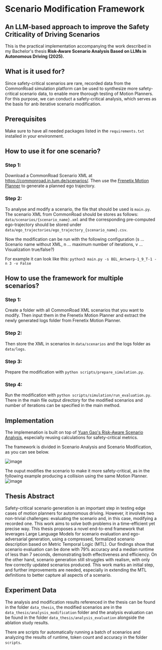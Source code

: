 # Scenario Modification Framework

## An LLM-based approach to improve the Safety Criticality of Driving Scenarios

This is the practical implementation accompanying the work described in my Bachelor's thesis **Risk-Aware Scenario Analysis Based on LLMs
in Autonomous Driving (2025).** 

## What is it used for?

Since safety-critical scenarios are rare, recorded data from the CommonRoad simulation platform can be used to synthesize more safety-critical scenario data, to enable more thorough testing of Motion Planners. For this purpose, we can conduct a safety-critical analysis, which serves as the basis for anb iterative scenario modification.

## Prerequisites

Make sure to have all needed packages listed in the `requirements.txt` installed in your environment.

## How to use it for one scenario?
### Step 1:
Download a CommonRoad Scenario XML at https://commonroad.in.tum.de/scenarios/.
Then use the [Frenetix Motion Planner](https://github.com/TUM-AVS/Frenetix-Motion-Planner) to generate a planned ego trajectory.

### Step 2:
To analyse and modify a scenario, the file that should be used is `main.py`. The scenario XML from CommonRoad should be stores as follows: `data/scenarios/{scenario_name}.xml` and the corresponding pre-computed ego-trajectory should be stored under `data/ego_trajectories/ego_trajectory_{scenario_name}.csv`.

Now the modification can be run with the following configuration (s ... Scenario name without XML, n ... maximum number of iterations, v ... Visualization true/false?)

For example it can look like this:
`python3 main.py -s BEL_Antwerp-1_9_T-1 -n 3 -v False`

## How to use the framework for multiple scenarios?
### Step 1:
Create a folder with all CommonRoad XML scenarios that you want to modify. Then input them in the Frenetix Motion Planner and extract the newly generated logs folder from Frenetix Motion Planner. 

### Step 2:
Then store the XML in scenarios in `data/scenarios` and the logs folder as `data/logs`.

### Step 3:
Prepare the modification with `python scripts/prepare_simulation.py`.

### Step 4:
Run the modification with `python scripts/simulation/run_evaluation.py`. There in the main file output directory for the modified scenarios and number of iterations can be specified in the main method.

## Implementation

The implemenation is built on top of [Yuan Gao's Risk-Aware Scenario Analysis](https://github.com/yuangao-tum/Riskaware-Scenario-analyse), especially reusing calculations for safety-critical metrics.

The framework is divided in Scenario Analysis and Scenario Modification, as you can see below.

![image](https://github.com/user-attachments/assets/ae92da7b-2b13-4563-88e9-08666ece567e)


The ouput modifies the scenario to make it more safety-critical, as in the following example producing a collision using the same Motion Planner.
![image](https://github.com/user-attachments/assets/24836eab-c6ac-4806-87d6-24303ba092e5)


## Thesis Abstract

 Safety-critical scenario generation is an important step in testing edge cases of motion planners
for autonomous driving. However, it involves two non-trivial challenges: evaluating the
scenario and, in this case, modifying a recorded one. This work aims to solve both problems
in a time-efficient yet precise way.
This thesis proposes a novel end-to-end framework that leverages Large Language Models
for scenario evaluation and ego-adversarial generation, using a compressed, formalized
scenario description based on Metric Temporal Logic (MTL).
Our findings show that scenario evaluation can be done with 79% accuracy and a median
runtime of less than 7 seconds, demonstrating both effectiveness and efficiency. On the
other hand, scenario generation still struggles with realism, with only few correctly updated
scenarios produced.
This work marks an initial step, and further improvements are needed, especially in
extending the MTL definitions to better capture all aspects of a scenario.

## Experiment Data

The analysis and modification results referenced in the thesis can be found in the folder `data_thesis`, the modified scenarios are in the `data_thesis/analysis_modification` folder and the analysis evaluation can be found in the folder `data_thesis/analysis_evaluation` alongside the ablation study results. 

There are scripts for automatically running a batch of scenarios and analyzing the results of runtime, token count and accuracy in the folder `scripts`.

